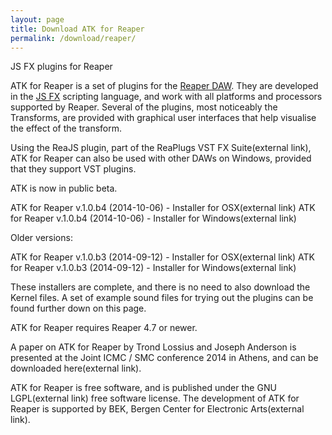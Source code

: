 ```yaml
---
layout: page
title: Download ATK for Reaper
permalink: /download/reaper/
---
```


JS FX plugins for Reaper

ATK for Reaper is a set of plugins for the [Reaper DAW](http://reaper.fm). They are developed in the [JS FX](http://reaper.fm/sdk/js/js.php) scripting language, and work with all platforms and processors supported by Reaper. Several of the plugins, most noticeably the Transforms, are provided with graphical user interfaces that help visualise the effect of the transform.

Using the ReaJS plugin, part of the ReaPlugs VST FX Suite(external link), ATK for Reaper can also be used with other DAWs on Windows, provided that they support VST plugins.

ATK is now in public beta.

ATK for Reaper v.1.0.b4 (2014-10-06) - Installer for OSX(external link)
ATK for Reaper v.1.0.b4 (2014-10-06) - Installer for Windows(external link)

Older versions:

ATK for Reaper v.1.0.b3 (2014-09-12) - Installer for OSX(external link)
ATK for Reaper v.1.0.b3 (2014-09-12) - Installer for Windows(external link)

These installers are complete, and there is no need to also download the Kernel files. A set of example sound files for trying out the plugins can be found further down on this page.

ATK for Reaper requires Reaper 4.7 or newer.

A paper on ATK for Reaper by Trond Lossius and Joseph Anderson is presented at the Joint ICMC / SMC conference 2014 in Athens, and can be downloaded here(external link).

ATK for Reaper is free software, and is published under the GNU LGPL(external link) free software license. The development of ATK for Reaper is supported by BEK, Bergen Center for Electronic Arts(external link).